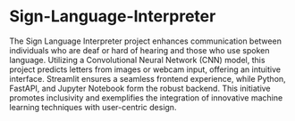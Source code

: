 # Sign-Language-Interpreter
The Sign Language Interpreter project enhances communication between individuals who are deaf or hard of hearing and those who use spoken language. Utilizing a Convolutional Neural Network (CNN) model, this project predicts letters from images or webcam input, offering an intuitive interface. Streamlit ensures a seamless frontend experience, while Python, FastAPI, and Jupyter Notebook form the robust backend. This initiative promotes inclusivity and exemplifies the integration of innovative machine learning techniques with user-centric design.
